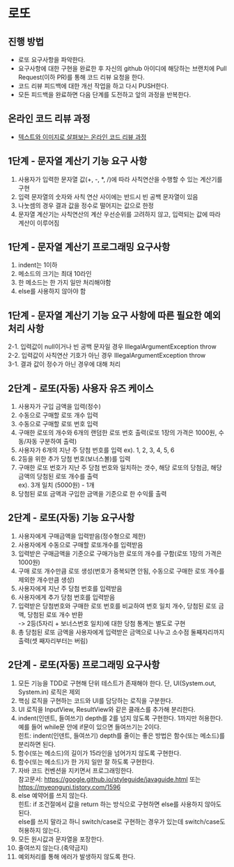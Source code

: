 # 로또
## 진행 방법
* 로또 요구사항을 파악한다.
* 요구사항에 대한 구현을 완료한 후 자신의 github 아이디에 해당하는 브랜치에 Pull Request(이하 PR)를 통해 코드 리뷰 요청을 한다.
* 코드 리뷰 피드백에 대한 개선 작업을 하고 다시 PUSH한다.
* 모든 피드백을 완료하면 다음 단계를 도전하고 앞의 과정을 반복한다.

## 온라인 코드 리뷰 과정
* [텍스트와 이미지로 살펴보는 온라인 코드 리뷰 과정](https://github.com/next-step/nextstep-docs/tree/master/codereview)

## 1단계 - 문자열 계산기 기능 요구 사항
1. 사용자가 입력한 문자열 값(+, -, *, /)에 따라 사칙연산을 수행할 수 있는 계산기를 구현
2. 입력 문자열의 숫자와 사칙 연산 사이에는 반드시 빈 공백 문자열이 있음
3. 나눗셈의 경우 결과 값을 정수로 떨어지는 값으로 한정
4. 문자열 계산기는 사칙연산의 계산 우선순위를 고려하지 않고, 입력되는 값에 따라 계산이 이루어짐

## 1단계 - 문자열 계산기 프로그래밍 요구사항
1. indent는 1이하
2. 메소드의 크기는 최대 10라인
3. 한 메소드는 한 가지 일만 처리해야함
4. else를 사용하지 않아야 함

## 1단계 - 문자열 계산기 기능 요구 사항에 따른 필요한 예외처리 사항
2-1. 입력값이 null이거나 빈 공백 문자일 경우 IllegalArgumentException throw <br>
2-2. 입력값이 사칙연산 기호가 아닌 경우 IllegalArgumentException throw <br>
3-1. 결과 값이 정수가 아닌 경우에 대해 처리 <br>

## 2단계 - 로또(자동) 사용자 유즈 케이스
1. 사용자가 구입 금액을 입력(정수) 
2. 수동으로 구매할 로또 개수 입력
3. 수동으로 구매할 로또 번호 입력
4. 구매한 로또의 개수와 6개의 랜덤한 로또 번호 출력(로또 1장의 가격은 1000원, 수동/자동 구분하여 출력)
5. 사용자가 6개의 지난 주 당첨 번호를 입력 ex). 1, 2, 3, 4, 5, 6
6. 2등을 위한 추가 당첨 번호(보너스볼)를 입력
7. 구매한 로또 번호가 지난 주 당첨 번호와 일치하는 갯수, 해당 로또의 당첨금, 해당 금액의 당첨된 로또 개수를 출력 <br>
   ex). 3개 일치 (5000원) - 1개
8. 당첨된 로또 금액과 구입한 금액을 기준으로 한 수익률 출력

## 2단계 - 로또(자동) 기능 요구사항
1. 사용자에게 구매금액을 입력받음(정수형으로 제한)
2. 사용자에게 수동으로 구매할 로또개수를 입력받음 
3. 입력받은 구매금액을 기준으로 구매가능한 로또의 개수를 구함(로또 1장의 가격은 1000원)
4. 구매 로또 개수만큼 로또 생성(번호가 중복되면 안됨, 수동으로 구매한 로또 개수를 제외한 개수만큼 생성)
5. 사용자에게 지난 주 당첨 번호를 입력받음
6. 사용자에게 추가 당첨 번호를 입력받음
7. 입력받은 당첨번호와 구매한 로또 번호를 비교하여 번호 일치 개수, 당첨된 로또 금액, 당첨된 로또 개수 반환 <br>
   -> 2등(5자리 + 보너스번호 일치)에 대한 당첨 통계는 별도로 구현
8. 총 당첨된 로또 금액을 사용자에게 입력받은 금액으로 나누고 소수점 둘째자리까지 출력(셋 째자리부터는 버림) 

## 2단계 - 로또(자동) 프로그래밍 요구사항
1. 모든 기능을 TDD로 구현해 단위 테스트가 존재해야 한다. 단, UI(System.out, System.in) 로직은 제외
2. 핵심 로직을 구현하는 코드와 UI를 담당하는 로직을 구분한다.
3. UI 로직을 InputView, ResultView와 같은 클래스를 추가해 분리한다.
4. indent(인덴트, 들여쓰기) depth를 2를 넘지 않도록 구현한다. 1까지만 허용한다. <br>
   예를 들어 while문 안에 if문이 있으면 들여쓰기는 2이다. <br>
   힌트: indent(인덴트, 들여쓰기) depth를 줄이는 좋은 방법은 함수(또는 메소드)를 분리하면 된다.
5. 함수(또는 메소드)의 길이가 15라인을 넘어가지 않도록 구현한다.
6. 함수(또는 메소드)가 한 가지 일만 잘 하도록 구현한다.
7. 자바 코드 컨벤션을 지키면서 프로그래밍한다. <br>
   참고문서: https://google.github.io/styleguide/javaguide.html 또는 https://myeonguni.tistory.com/1596
8. else 예약어를 쓰지 않는다. <br>
   힌트: if 조건절에서 값을 return 하는 방식으로 구현하면 else를 사용하지 않아도 된다. <br>
   else를 쓰지 말라고 하니 switch/case로 구현하는 경우가 있는데 switch/case도 허용하지 않는다.
9. 모든 원시값과 문자열을 포장한다.
10. 줄여쓰지 않는다.(축약금지)
11. 예외처리를 통해 에러가 발생하지 않도록 한다.
